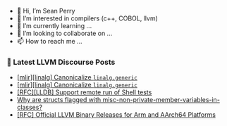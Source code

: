 - 👋 Hi, I’m Sean Perry
- 👀 I’m interested in compilers (c++, COBOL, llvm)
- 🌱 I’m currently learning ...
- 💞️ I’m looking to collaborate on ...
- 📫 How to reach me ...

<!---
s66perry/s66perry is a ✨ special ✨ repository because its `README.md` (this file) appears on your GitHub profile.
You can click the Preview link to take a look at your changes.
--->
### 📕 Latest LLVM Discourse Posts

<!-- DISCOURSE-LLVM:START -->
- [[mlir][linalg] Canonicalize `linalg.generic`](https://discourse.llvm.org/t/mlir-linalg-canonicalize-linalg-generic/82420#post_2)
- [[mlir][linalg] Canonicalize `linalg.generic`](https://discourse.llvm.org/t/mlir-linalg-canonicalize-linalg-generic/82420#post_1)
- [[RFC][LLDB] Support remote run of Shell tests](https://discourse.llvm.org/t/rfc-lldb-support-remote-run-of-shell-tests/80072#post_19)
- [Why are structs flagged with misc-non-private-member-variables-in-classes?](https://discourse.llvm.org/t/why-are-structs-flagged-with-misc-non-private-member-variables-in-classes/82411#post_4)
- [[RFC] Official LLVM Binary Releases for Arm and AArch64 Platforms](https://discourse.llvm.org/t/rfc-official-llvm-binary-releases-for-arm-and-aarch64-platforms/82413#post_2)
<!-- DISCOURSE-LLVM:END -->

